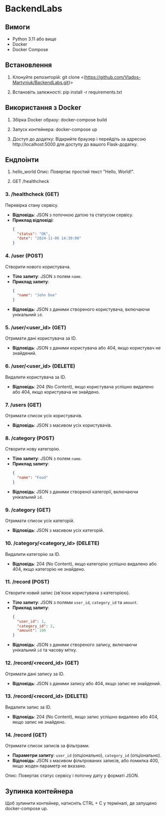 # BackendLabs

## Вимоги

- Python 3.11 або вище
- Docker
- Docker Compose

## Встановлення

1. Клонуйте репозиторій:
   git clone <(https://github.com/Vlados-Martyniuk/BackendLabs.git)>


2. Встановіть залежності:
    pip install -r requirements.txt

## Використання з Docker

1. Збірка Docker образу:
    docker-compose build

2. Запуск контейнера:
    docker-compose up

3. Доступ до додатку: 
    Відкрийте браузер і перейдіть за адресою http://localhost:5000 для доступу до вашого Flask-додатку.

## Ендпоінти

1. hello_world
    Опис: Повертає простий текст "Hello, World!".

2. GET /healthcheck


### 3. **/healthcheck (GET)**
   Перевірка стану сервісу.
   - **Відповідь**: JSON з поточною датою та статусом сервісу.
   - **Приклад відповіді**:
     ```json
     {
       "status": "OK",
       "date": "2024-11-06 14:30:00"
     }
     ```

### 4. **/user (POST)**
   Створити нового користувача.
   - **Тіло запиту**: JSON з полем `name`.
   - **Приклад запиту**:
     ```json
     {
       "name": "John Doe"
     }
     ```
   - **Відповідь**: JSON з даними створеного користувача, включаючи унікальний `id`.

### 5. **/user/<user_id> (GET)**
   Отримати дані користувача за ID.
   - **Відповідь**: JSON з даними користувача або 404, якщо користувач не знайдений.

### 6. **/user/<user_id> (DELETE)**
   Видалити користувача за ID.
   - **Відповідь**: 204 (No Content), якщо користувача успішно видалено або 404, якщо користувача не знайдено.

### 7. **/users (GET)**
   Отримати список усіх користувачів.
   - **Відповідь**: JSON з масивом усіх користувачів.

### 8. **/category (POST)**
   Створити нову категорію.
   - **Тіло запиту**: JSON з полем `name`.
   - **Приклад запиту**:
     ```json
     {
       "name": "Food"
     }
     ```
   - **Відповідь**: JSON з даними створеної категорії, включаючи унікальний `id`.

### 9. **/category (GET)**
   Отримати список усіх категорій.
   - **Відповідь**: JSON з масивом усіх категорій.

### 10. **/category/<category_id> (DELETE)**
   Видалити категорію за ID.
   - **Відповідь**: 204 (No Content), якщо категорію успішно видалено або 404, якщо категорію не знайдено.

### 11. **/record (POST)**
   Створити новий запис (зв'язок користувача з категорією).
   - **Тіло запиту**: JSON з полями `user_id`, `category_id` та `amount`.
   - **Приклад запиту**:
     ```json
     {
       "user_id": 1,
       "category_id": 2,
       "amount": 100
     }
     ```
   - **Відповідь**: JSON з даними створеного запису, включаючи унікальний `id` та часову мітку.

### 12. **/record/<record_id> (GET)**
   Отримати дані запису за ID.
   - **Відповідь**: JSON з даними запису або 404, якщо запис не знайдений.

### 13. **/record/<record_id> (DELETE)**
   Видалити запис за ID.
   - **Відповідь**: 204 (No Content), якщо запис успішно видалено або 404, якщо запис не знайдено.

### 14. **/record (GET)**
   Отримати список записів за фільтрами.
   - **Параметри запиту**: `user_id` (опціонально), `category_id` (опціонально).
   - **Відповідь**: JSON з масивом фільтрованих записів, або помилка 400, якщо жоден параметр не вказано.

Опис: Повертає статус сервісу і поточну дату у форматі JSON.

## Зупинка контейнера
Щоб зупинити контейнер, натисніть CTRL + C у терміналі, де запущено docker-compose up.    